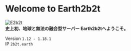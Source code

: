 # Welcome to Earth2b2t
![E2b2t](https://user-images.githubusercontent.com/80201746/158541854-407adc6b-6591-414d-8c9a-7dbff0319cfc.png)  
**史上初、地球と無法の融合型サーバー Earth2b2tへようこそ。**

Version ```1.12 - 1.18.1```  
IP ```2b2t.earth```
